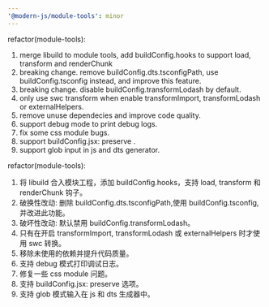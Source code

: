 ```yaml
---
'@modern-js/module-tools': minor
---
```


refactor(module-tools):

1. merge libuild to module tools, add buildConfig.hooks to support load, transform and renderChunk
2. breaking change. remove buildConfig.dts.tsconfigPath, use buildConfig.tsconfig instead, and improve this feature.
3. breaking change. disable buildConfig.transformLodash by default.
4. only use swc transform when enable transformImport, transformLodash or externalHelpers.
5. remove unuse dependecies and improve code quality.
6. support debug mode to print debug logs.
7. fix some css module bugs.
8. support buildConfig.jsx: preserve .
9. support glob input in js and dts generator.

refactor(module-tools):

1. 将 libuild 合入模块工程，添加 buildConfig.hooks，支持 load, transform 和 renderChunk 钩子。
2. 破换性改动: 删除 buildConfig.dts.tsconfigPath,使用 buildConfig.tsconfig,并改进此功能。
3. 破坏性改动: 默认禁用 buildConfig.transformLodash。
4. 只有在开启 transformImport, transformLodash 或 externalHelpers 时才使用 swc 转换。
5. 移除未使用的依赖并提升代码质量。
6. 支持 debug 模式打印调试日志。
7. 修复一些 css module 问题。
8. 支持 buildConfig.jsx: preserve 选项。
9. 支持 glob 模式输入在 js 和 dts 生成器中。
